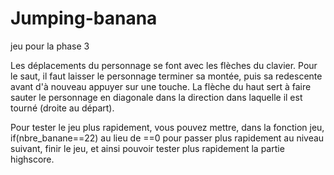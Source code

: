 # Jumping-banana
jeu pour la phase 3

Les déplacements du personnage se font avec les flèches du clavier.
Pour le saut, il faut laisser le personnage terminer sa montée, puis sa redescente avant d'à nouveau appuyer sur une touche.
La flèche du haut sert à faire sauter le personnage en diagonale dans la direction dans laquelle il est tourné (droite au départ).

Pour tester le jeu plus rapidement, vous pouvez mettre, dans la fonction jeu, if(nbre_banane==22) au lieu de ==0 pour passer plus rapidement au niveau suivant, finir le jeu, et ainsi pouvoir tester plus rapidement la partie highscore.

